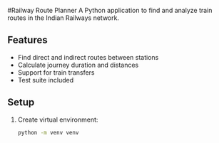 #Railway Route Planner
A Python application to find and analyze train routes in the Indian Railways network.

## Features
- Find direct and indirect routes between stations
- Calculate journey duration and distances
- Support for train transfers
- Test suite included

## Setup
1. Create virtual environment:
   ```bash
   python -m venv venv
